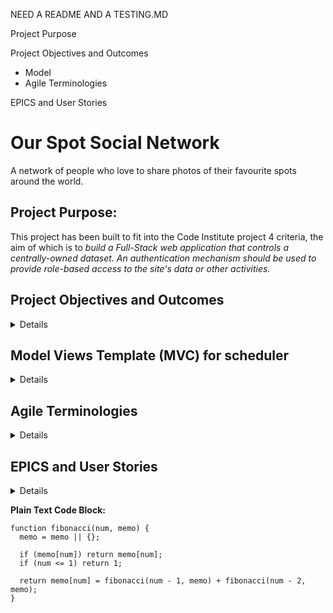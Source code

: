 NEED A README AND A TESTING.MD

Project Purpose 

Project Objectives and Outcomes
  - Model
  - Agile Terminologies

EPICS and User Stories

# Our Spot Social Network

A network of people who love to share photos of their favourite spots around the world.

## Project Purpose:

This project has been built to fit into the Code Institute project 4 criteria, the aim of which is to _build a Full-Stack web application that controls a centrally-owned dataset. An authentication mechanism should be used to provide role-based access to the site's data or other activities._

## Project Objectives and Outcomes
<details>
Our Spot is a web application made using Django. It's main aim is to provide a space where people can go to share their favourite places around the world. Places they go to for fun with friends/loved ones or for peace and space away from the world. By sharing individually we collectively build a resource of wonderful spaces to enjoy at a local and global level. As well as sharing the site also provides an opportunity to connect with other members and fosters friendship.

The key objectives of the project include:

- Providing a user-centric experience that encourages sharing and interaction through an intuitive easy to use interface.

- Offering a dedicated space for anyone looking to contribute photos of their favourite spot including local parks, open spaces and hangouts, with an opportunity to share what there is to do and why they love it.

- An opportunity for people to engage and interact with each other through comments, fostering connecting and opening dialogue. Profiles are provided for each member that can be followed by other members.

- Building a database-backed MVC web application that lets users store and manipulate data records including the ability to create, edit and delete. 

- Giving users the ability to initiate and control their actions while providing immediate and complete feedback on data processes.

- A place where administrators of the project have a panel that allows them to monitor users and the information they share as well as the comments they make, to ensure the community is kept safe and the environment is not abused.

The end result has been a user-friendly photo sharing network that has been encouraged and informed through user research and engagement.

</details>


## Model Views Template (MVC) for scheduler

<details>
I used MVT to help define the project's requirements, features, and structure by considering the following questions

**Model :**

- What data do we need to store in the database for this network? E.g. username, password, photo etc
- What are the attributes of a User profile for the members?
- What information should be associated with a location (or spot) shared by users.
- What profile is needed to represent users and their attributes?

**View :**

- What should users see when they first visit the website (homepage)?
- How do we display the latest locations shared by all users and by the user alone.
- What views or pages are needed for users to register and log in?
- How should the process to add new locations be structured in terms of user interactions and views?
- What information should be displayed on a users profile page?

**Template :**

- What should the HTML structure of the site look like? What is the layout for the pages?
- What should the structure and design of the user registration and login forms look like?
- What does the users template to add, edit and delete locations look like? How should they be structured?
- What should these templates include?
- What should the format and style of a users profile page look like?

**Authorization :**

- How will users authentication and authorization be handled to ensure that only authorised users can add photos?
- Do we need to integrate any third-party services for features like email notifications?
- How will errors and validation on user input be handled?
- What testing strategies will be employed to ensure the system functions correctly?
- How will user acceptance testing (UAT) be handled?

These questions lay the groundwork for creating user stories, developing the database schema, designing templates, and implementing the necessary views and functionality within Django.

</details>

## Agile Terminologies

<details>

- Create backlog

- Divide work into sprints

- Create subset sprints

- Review work - completed yesterday, to do today, any challenges

- Testing - developer tool, (print) command, keep an eye on terminal/console area. 

- Obtain feedback.

- Maintain product backlog and prioritise items/adapt to change
Future implementations/scalability and performance optimisation.
</details>

## EPICS and User Stories

<details>

Based on the MVT model above, the following EPICS and user stories were created.

## Epics:

***User Authentication and Registration:***
Covering network setup up, user registration, login, and logout functionality.

***User Profiles and Feeds:***
This epic covers user profiles, creating, editing and deleting

***Photo Management:***
How users will add, edit and delete locations.

***Location Detail Page:***
This focuses on the detailed view of a specific location, including comments and likes.

***User Connections:***
The structure for following and displaying the latest activity of followed users.

***Social Interaction:***
Creating a structure for liking, commenting, and sharing locations.

## Admin

***Manage Accounts:***   As an administrator, I want to be able to manage user accounts, including creating, editing, and deactivating them if necessary so that my records are kept up to date.

***Register to add photos:***
 As Admin, I want users to register before being able to book addd a new photo.

***Email notifications:***
As a admin I want to set up a system so users can reset their password if they can not log in.

***Create, Read, Update and Delete***
As admin I want to be able to create, read, update and delete photos and profiles so that the admin area is kept up to date.

## User

***Registration and Log-In***
As a user, I want to be able to register an account, so I can participate in Our Spot and immediately log-in.

***log-In/log out***
As a user, I want to log in and out of my account so that I can access the platform securely.

***Create, Edit, cancel and delete photos:***
As a user I want to be able to create, edit, and delete my photos so that I can stay in control of the information I share.

***View User Photos:***
As a user, I want to be able to view the photos of other users and like them [ANY OTHER ACTIVITY - COMMENT OR SAVE] As a user, I want to view detailed information about a spot when I click on it.

***View User Activity***
As a user, I want to follow other users and see their latest activity on my feed.
As a user, I want to see who is following me and whom I'm following on my profile.

***Create, Edit, cancel and delete profile:***
As a user I want to be able to create, edit, and delete my profile so that I have an accurate record of all my personal information and activity.

***View User Profile:***
As a user, I want to be able to view my profile and latest activity so that I can keep my information up to date.

***View Other Profiles:***
As a user I want to be able to view the profiles of other users so that I can follow their activity.

</details>


**Plain Text Code Block:**

```text
function fibonacci(num, memo) {
  memo = memo || {};

  if (memo[num]) return memo[num];
  if (num <= 1) return 1;

  return memo[num] = fibonacci(num - 1, memo) + fibonacci(num - 2, memo);
}
```

